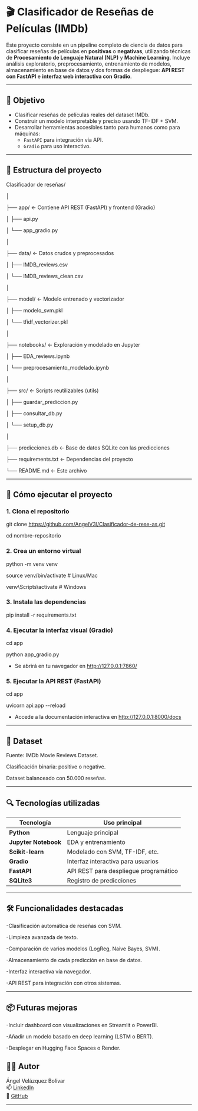 # 🎬 Clasificador de Reseñas de Películas (IMDb)

Este proyecto consiste en un pipeline completo de ciencia de datos para clasificar reseñas de películas en **positivas** o **negativas**, utilizando técnicas de **Procesamiento de Lenguaje Natural (NLP)** y **Machine Learning**. Incluye análisis exploratorio, preprocesamiento, entrenamiento de modelos, almacenamiento en base de datos y dos formas de despliegue: **API REST con FastAPI** e **interfaz web interactiva con Gradio**.

---

## 🧠 Objetivo

- Clasificar reseñas de películas reales del dataset IMDb.
- Construir un modelo interpretable y preciso usando TF-IDF + SVM.
- Desarrollar herramientas accesibles tanto para humanos como para máquinas:
  - `FastAPI` para integración vía API.
  - `Gradio` para uso interactivo.

---

## 📁 Estructura del proyecto

Clasificador de reseñas/

│

├── app/ ← Contiene API REST (FastAPI) y frontend (Gradio)

│ ├── api.py

│ └── app_gradio.py

│

├── data/ ← Datos crudos y preprocesados

│ ├── IMDB_reviews.csv

│ └── IMDB_reviews_clean.csv

│

├── model/ ← Modelo entrenado y vectorizador

│ ├── modelo_svm.pkl

│ └── tfidf_vectorizer.pkl

│

├── notebooks/ ← Exploración y modelado en Jupyter

│ ├── EDA_reviews.ipynb

│ └── preprocesamiento_modelado.ipynb

│

├── src/ ← Scripts reutilizables (utils)

│ ├── guardar_prediccion.py

│ ├── consultar_db.py

│ └── setup_db.py

│

├── predicciones.db ← Base de datos SQLite con las predicciones

├── requirements.txt ← Dependencias del proyecto

└── README.md ← Este archivo

---

## 🚀 Cómo ejecutar el proyecto

### 1. Clona el repositorio

git clone https://github.com/AngelV3l/Clasificador-de-rese-as.git

cd nombre-repositorio

### 2. Crea un entorno virtual

python -m venv venv

source venv/bin/activate   # Linux/Mac

venv\Scripts\activate      # Windows

### 3. Instala las dependencias

pip install -r requirements.txt

### 4. Ejecutar la interfaz visual (Gradio)

cd app

python app_gradio.py

- Se abrirá en tu navegador en http://127.0.0.1:7860/

### 5. Ejecutar la API REST (FastAPI)

cd app

uvicorn api:app --reload

- Accede a la documentación interactiva en http://127.0.0.1:8000/docs

---

## 🧪 Dataset

Fuente: IMDb Movie Reviews Dataset.

Clasificación binaria: positive o negative.

Dataset balanceado con 50.000 reseñas.

---

## 🔍 Tecnologías utilizadas

| Tecnología           | Uso principal                         |
| -------------------- | ------------------------------------- |
| **Python**           | Lenguaje principal                    |
| **Jupyter Notebook** | EDA y entrenamiento                   |
| **Scikit-learn**     | Modelado con SVM, TF-IDF, etc.        |
| **Gradio**           | Interfaz interactiva para usuarios    |
| **FastAPI**          | API REST para despliegue programático |
| **SQLite3**          | Registro de predicciones              |


---

## 🛠️ Funcionalidades destacadas

-Clasificación automática de reseñas con SVM.

-Limpieza avanzada de texto.

-Comparación de varios modelos (LogReg, Naive Bayes, SVM).

-Almacenamiento de cada predicción en base de datos.

-Interfaz interactiva vía navegador.

-API REST para integración con otros sistemas.

---

## 📦 Futuras mejoras

-Incluir dashboard con visualizaciones en Streamlit o PowerBI.

-Añadir un modelo basado en deep learning (LSTM o BERT).

-Desplegar en Hugging Face Spaces o Render.

## 👨‍💻 Autor

Ángel Velázquez Bolívar  
📫 [LinkedIn](https://www.linkedin.com/in/angelvelazquezbolivar)  
💼 [GitHub](https://github.com/AngelV3l)

---
